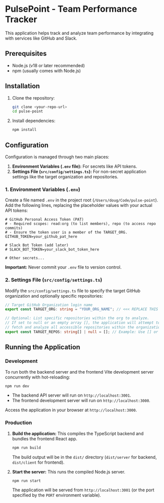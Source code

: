 # PulsePoint - Team Performance Tracker

This application helps track and analyze team performance by integrating with services like GitHub and Slack.

## Prerequisites

*   Node.js (v18 or later recommended)
*   npm (usually comes with Node.js)

## Installation

1.  Clone the repository:
    ```bash
    git clone <your-repo-url>
    cd pulse-point
    ```
2.  Install dependencies:
    ```bash
    npm install
    ```

## Configuration

Configuration is managed through two main places:

1.  **Environment Variables (`.env` file):** For secrets like API tokens.
2.  **Settings File (`src/config/settings.ts`):** For non-secret application settings like the target organization and repositories.

### 1. Environment Variables (`.env`)

Create a file named `.env` in the project root (`/Users/doug/Code/pulse-point`). Add the following lines, replacing the placeholder values with your actual API tokens:

```dotenv
# GitHub Personal Access Token (PAT)
# - Required scopes: read:org (to list members), repo (to access repo commits)
# - Ensure the token user is a member of the TARGET_ORG.
GITHUB_TOKEN=your_github_pat_here

# Slack Bot Token (add later)
# SLACK_BOT_TOKEN=your_slack_bot_token_here

# Other secrets...
```
**Important:** Never commit your `.env` file to version control.

### 2. Settings File (`src/config/settings.ts`)

Modify the `src/config/settings.ts` file to specify the target GitHub organization and optionally specific repositories:

```typescript
// Target GitHub Organization login name
export const TARGET_ORG: string = "YOUR_ORG_NAME"; // <<< REPLACE THIS

// Optional: List specific repositories within the org to analyze.
// If set to null or an empty array [], the application will attempt to 
// fetch and analyze all accessible repositories within the organization.
export const TARGET_REPOS: string[] | null = []; // Example: Use [] or null for all repos, or ["repo1", "repo2"] for specific ones.
```

## Running the Application

### Development

To run both the backend server and the frontend Vite development server concurrently with hot-reloading:

```bash
npm run dev
```

*   The backend API server will run on `http://localhost:3001`.
*   The frontend development server will run on `http://localhost:3000`.

Access the application in your browser at `http://localhost:3000`.

### Production

1.  **Build the application:**
    This compiles the TypeScript backend and bundles the frontend React app.
    ```bash
    npm run build
    ```
    The build output will be in the `dist/` directory (`dist/server` for backend, `dist/client` for frontend).

2.  **Start the server:**
    This runs the compiled Node.js server.
    ```bash
    npm run start
    ```
    The application will be served from `http://localhost:3001` (or the port specified by the `PORT` environment variable). 